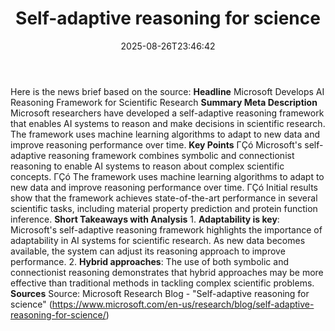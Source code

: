 ﻿---
title: "Self-adaptive reasoning for science"
date: "2025-08-26T23:46:42"
category: "Markets"
summary: ""
slug: "selfadaptive reasoning for science"
source_urls:
  - "https://www.microsoft.com/en-us/research/blog/self-adaptive-reasoning-for-science/"
seo:
  title: "Self-adaptive reasoning for science | Hash n Hedge"
  description: ""
  keywords: ["news", "markets", "brief"]
---
Here is the news brief based on the source:  **Headline** Microsoft Develops AI Reasoning Framework for Scientific Research  **Summary Meta Description** Microsoft researchers have developed a self-adaptive reasoning framework that enables AI systems to reason and make decisions in scientific research. The framework uses machine learning algorithms to adapt to new data and improve reasoning performance over time.  **Key Points**  ΓÇó Microsoft's self-adaptive reasoning framework combines symbolic and connectionist reasoning to enable AI systems to reason about complex scientific concepts. ΓÇó The framework uses machine learning algorithms to adapt to new data and improve reasoning performance over time. ΓÇó Initial results show that the framework achieves state-of-the-art performance in several scientific tasks, including material property prediction and protein function inference.  **Short Takeaways with Analysis**  1. **Adaptability is key**: Microsoft's self-adaptive reasoning framework highlights the importance of adaptability in AI systems for scientific research. As new data becomes available, the system can adjust its reasoning approach to improve performance. 2. **Hybrid approaches**: The use of both symbolic and connectionist reasoning demonstrates that hybrid approaches may be more effective than traditional methods in tackling complex scientific problems.  **Sources** Source: Microsoft Research Blog - "Self-adaptive reasoning for science" (https://www.microsoft.com/en-us/research/blog/self-adaptive-reasoning-for-science/) 
